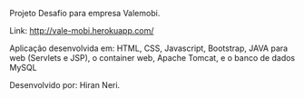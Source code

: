 Projeto Desafio para empresa Valemobi.

Link: http://vale-mobi.herokuapp.com/

Aplicação desenvolvida em: HTML, CSS, Javascript, Bootstrap, JAVA para web (Servlets e JSP), o container web, Apache Tomcat, e o banco de dados MySQL

Desenvolvido por: Hiran Neri.

